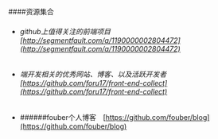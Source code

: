 ####资源集合
- ###### github上值得关注的前端项目　[http://segmentfault.com/a/1190000002804472](http://segmentfault.com/a/1190000002804472)
- ###### 端开发相关的优秀网站、博客、以及活跃开发者 [https://github.com/foru17/front-end-collect](https://github.com/foru17/front-end-collect)
- ######fouber个人博客　[https://github.com/fouber/blog](https://github.com/fouber/blog)